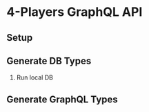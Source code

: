 # 4-Players GraphQL API

## Setup

## Generate DB Types

1. Run local DB

## Generate GraphQL Types
